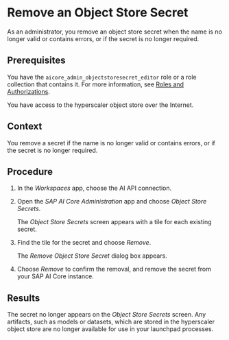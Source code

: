 <!-- loio775b3068af37416caa3ac4122389ac66 -->

# Remove an Object Store Secret

As an administrator, you remove an object store secret when the name is no longer valid or contains errors, or if the secret is no longer required.



<a name="loio775b3068af37416caa3ac4122389ac66__prereq_fkm_s3z_qxb"/>

## Prerequisites

You have the `aicore_admin_objectstoresecret_editor` role or a role collection that contains it. For more information, see [Roles and Authorizations](https://help.sap.com/docs/ai-launchpad/sap-ai-launchpad/roles-and-authorizations).

You have access to the hyperscaler object store over the Internet.



<a name="loio775b3068af37416caa3ac4122389ac66__context_vkt_s3z_qxb"/>

## Context

You remove a secret if the name is no longer valid or contains errors, or if the secret is no longer required.



<a name="loio775b3068af37416caa3ac4122389ac66__steps_nxz_s3z_qxb"/>

## Procedure

1.  In the *Workspaces* app, choose the AI API connection.

2.  Open the *SAP AI Core Administration* app and choose *Object Store Secrets*.

    The *Object Store Secrets* screen appears with a tile for each existing secret.

3.  Find the tile for the secret and choose *Remove*.

    The *Remove Object Store Secret* dialog box appears.

4.  Choose *Remove* to confirm the removal, and remove the secret from your SAP AI Core instance.




<a name="loio775b3068af37416caa3ac4122389ac66__result_mgf_t3z_qxb"/>

## Results

The secret no longer appears on the *Object Store Secrets* screen. Any artifacts, such as models or datasets, which are stored in the hyperscaler object store are no longer available for use in your launchpad processes.

